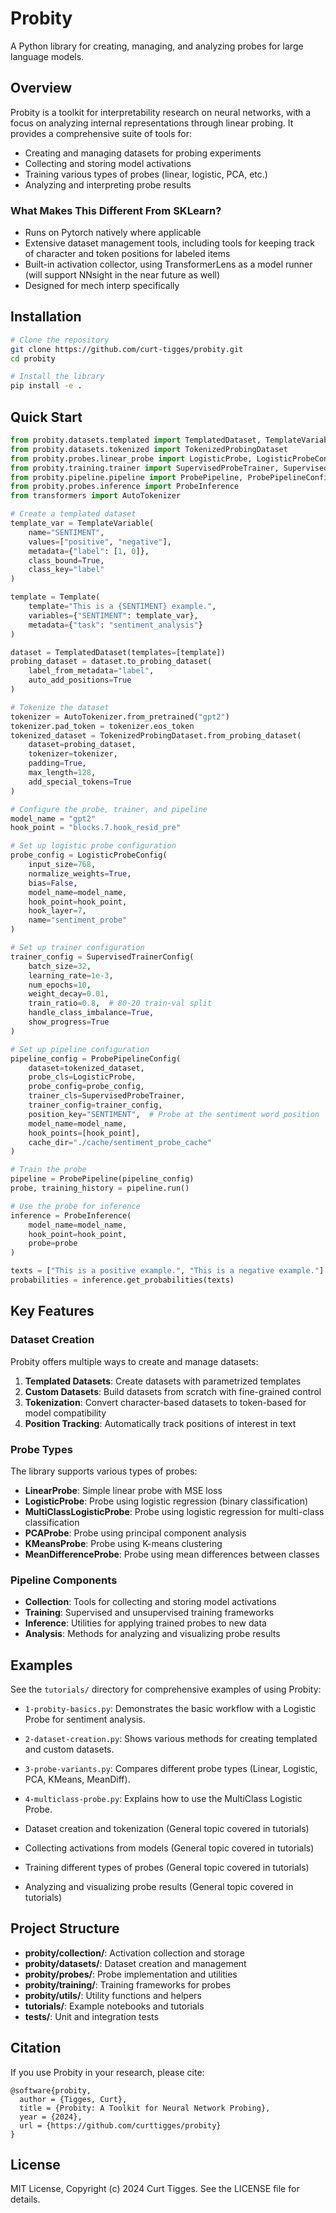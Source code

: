 # Probity

A Python library for creating, managing, and analyzing probes for large language models.

## Overview

Probity is a toolkit for interpretability research on neural networks, with a focus on analyzing internal representations through linear probing. It provides a comprehensive suite of tools for:

- Creating and managing datasets for probing experiments
- Collecting and storing model activations
- Training various types of probes (linear, logistic, PCA, etc.)
- Analyzing and interpreting probe results

### What Makes This Different From SKLearn?
- Runs on Pytorch natively where applicable
- Extensive dataset management tools, including tools for keeping track of character and token positions for labeled items
- Built-in activation collector, using TransformerLens as a model runner (will support NNsight in the near future as well)
- Designed for mech interp specifically

## Installation

```bash
# Clone the repository
git clone https://github.com/curt-tigges/probity.git
cd probity

# Install the library
pip install -e .
```

## Quick Start

```python
from probity.datasets.templated import TemplatedDataset, TemplateVariable, Template
from probity.datasets.tokenized import TokenizedProbingDataset
from probity.probes.linear_probe import LogisticProbe, LogisticProbeConfig
from probity.training.trainer import SupervisedProbeTrainer, SupervisedTrainerConfig
from probity.pipeline.pipeline import ProbePipeline, ProbePipelineConfig
from probity.probes.inference import ProbeInference
from transformers import AutoTokenizer

# Create a templated dataset
template_var = TemplateVariable(
    name="SENTIMENT", 
    values=["positive", "negative"],
    metadata={"label": [1, 0]},
    class_bound=True, 
    class_key="label"
)

template = Template(
    template="This is a {SENTIMENT} example.",
    variables={"SENTIMENT": template_var},
    metadata={"task": "sentiment_analysis"}
)

dataset = TemplatedDataset(templates=[template])
probing_dataset = dataset.to_probing_dataset(
    label_from_metadata="label",
    auto_add_positions=True
)

# Tokenize the dataset
tokenizer = AutoTokenizer.from_pretrained("gpt2")
tokenizer.pad_token = tokenizer.eos_token
tokenized_dataset = TokenizedProbingDataset.from_probing_dataset(
    dataset=probing_dataset,
    tokenizer=tokenizer,
    padding=True,
    max_length=128,
    add_special_tokens=True
)

# Configure the probe, trainer, and pipeline
model_name = "gpt2"
hook_point = "blocks.7.hook_resid_pre"

# Set up logistic probe configuration
probe_config = LogisticProbeConfig(
    input_size=768,
    normalize_weights=True,
    bias=False,
    model_name=model_name,
    hook_point=hook_point,
    hook_layer=7,
    name="sentiment_probe"
)

# Set up trainer configuration
trainer_config = SupervisedTrainerConfig(
    batch_size=32,
    learning_rate=1e-3,
    num_epochs=10,
    weight_decay=0.01,
    train_ratio=0.8,  # 80-20 train-val split
    handle_class_imbalance=True,
    show_progress=True
)

# Set up pipeline configuration
pipeline_config = ProbePipelineConfig(
    dataset=tokenized_dataset,
    probe_cls=LogisticProbe,
    probe_config=probe_config,
    trainer_cls=SupervisedProbeTrainer,
    trainer_config=trainer_config,
    position_key="SENTIMENT",  # Probe at the sentiment word position
    model_name=model_name,
    hook_points=[hook_point],
    cache_dir="./cache/sentiment_probe_cache"
)

# Train the probe
pipeline = ProbePipeline(pipeline_config)
probe, training_history = pipeline.run()

# Use the probe for inference
inference = ProbeInference(
    model_name=model_name,
    hook_point=hook_point,
    probe=probe
)

texts = ["This is a positive example.", "This is a negative example."]
probabilities = inference.get_probabilities(texts)
```

## Key Features

### Dataset Creation

Probity offers multiple ways to create and manage datasets:

1. **Templated Datasets**: Create datasets with parametrized templates
2. **Custom Datasets**: Build datasets from scratch with fine-grained control
3. **Tokenization**: Convert character-based datasets to token-based for model compatibility
4. **Position Tracking**: Automatically track positions of interest in text

### Probe Types

The library supports various types of probes:

- **LinearProbe**: Simple linear probe with MSE loss
- **LogisticProbe**: Probe using logistic regression (binary classification)
- **MultiClassLogisticProbe**: Probe using logistic regression for multi-class classification
- **PCAProbe**: Probe using principal component analysis
- **KMeansProbe**: Probe using K-means clustering
- **MeanDifferenceProbe**: Probe using mean differences between classes

### Pipeline Components

- **Collection**: Tools for collecting and storing model activations
- **Training**: Supervised and unsupervised training frameworks
- **Inference**: Utilities for applying trained probes to new data
- **Analysis**: Methods for analyzing and visualizing probe results

## Examples

See the `tutorials/` directory for comprehensive examples of using Probity:

- `1-probity-basics.py`: Demonstrates the basic workflow with a Logistic Probe for sentiment analysis.
- `2-dataset-creation.py`: Shows various methods for creating templated and custom datasets.
- `3-probe-variants.py`: Compares different probe types (Linear, Logistic, PCA, KMeans, MeanDiff).
- `4-multiclass-probe.py`: Explains how to use the MultiClass Logistic Probe.

- Dataset creation and tokenization (General topic covered in tutorials)
- Collecting activations from models (General topic covered in tutorials)
- Training different types of probes (General topic covered in tutorials)
- Analyzing and visualizing probe results (General topic covered in tutorials)

## Project Structure

- **probity/collection/**: Activation collection and storage
- **probity/datasets/**: Dataset creation and management
- **probity/probes/**: Probe implementation and utilities
- **probity/training/**: Training frameworks for probes
- **probity/utils/**: Utility functions and helpers
- **tutorials/**: Example notebooks and tutorials
- **tests/**: Unit and integration tests

## Citation

If you use Probity in your research, please cite:

```
@software{probity,
  author = {Tigges, Curt},
  title = {Probity: A Toolkit for Neural Network Probing},
  year = {2024},
  url = {https://github.com/curttigges/probity}
}
```

## License

MIT License, Copyright (c) 2024 Curt Tigges. See the LICENSE file for details.
